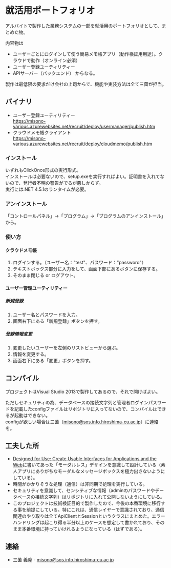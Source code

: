 就活用ポートフォリオ
==================

アルバイトで製作した業務システムの一部を就活用のポートフォリオとして、まとめた物。

内容物は
* ユーザーごとにログインして使う簡易メモ帳アプリ（動作検証用用途）。クラウドで動作（オンライン必須）
* ユーザー登録ユーティリティー
* APIサーバー（バックエンド）
からなる。

製作は最低限の要求だけ会社の上司からで、機能や実装方法は全て三薗が担当。

バイナリ
------------------
* ユーザー登録ユーティリティー  
https://misono-various.azurewebsites.net/recruit/deploy/usermanager/publish.htm
* クラウドメモ帳クライアント  
https://misono-various.azurewebsites.net/recruit/deploy/cloudmemo/publish.htm

### インストール
いずれもClickOnce形式の実行形式。  
インストールは必要ないので、setup.exeを実行すればよい。証明書を入れてないので、発行者不明の警告がでるが悪しからず。  
実行には.NET 4.5.1のランタイムが必要。

### アンインストール
「コントロールパネル」->「プログラム」->「プログラムのアンインストール」から。

### 使い方
#### クラウドメモ帳
1. ログインする。（ユーザー名："test"、パスワード："password"）
2. テキストボックス部分に入力をして、画面下部にあるボタンに保存する。
3. そのまま閉じる or ログアウト。

#### ユーザー管理ユーティリティー
##### 新規登録
1. ユーザー名とパスワードを入力。
2. 画面右下にある「新規登録」ボタンを押す。

##### 登録情報変更
1. 変更したいユーザーを左側のリストビューから選ぶ。
2. 情報を変更する。
3. 画面右下にある「変更」ボタンを押す。

コンパイル
-----------------
プロジェクトはVisual Studio 2013で製作してあるので、それで開けばよい。 

ただしセキュリティの為、データベースの接続文字列と管理者ログインパスワードを記載したconfigファイルはリポジトリに入ってないので、コンパイルはできるが起動はできない。  
configが欲しい場合は三薗（misono@sos.info.hiroshima-cu.ac.jp）に連絡を。

工夫した所
-----------------
* [Designed for Use: Create Usable Interfaces for Applications and the Web](http://www.amazon.co.jp/Designed-Use-Create-Interfaces-Applications/dp/1934356751)に書いてあった「モーダルレス」デザインを意識して設計している（素人アプリにありがちなモーダルなメッセージボックスを極力出さないようにしている）。
* 時間がかかりそうな処理（通信）は非同期で処理を実行している。
* セキュリティを意識して、センシティブな情報（adminのパスワードやデータベースの接続文字列）はリポジトリに入れて公開しないようにしている。
* このプロジェクトは技術検証目的で製作したので、今後の本番環境に移行する事を前提にしている。特にこれは、通信レイヤーで意識されており、通信関連のやり取りは全てApiClientとSessionというクラスにまとめた。エラーハンドリングは起こり得る半分以上のケースを想定して書かれており、そのまま本番環境に持っていけれるようになっている（はずである）。


連絡
-----------------
* 三薗 義隆 - misono@sos.info.hiroshima-cu.ac.jp
